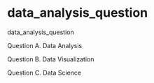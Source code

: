 # data_analysis_question
data_analysis_question

Question A. Data Analysis

Question B. Data Visualization

Question C. Data Science
